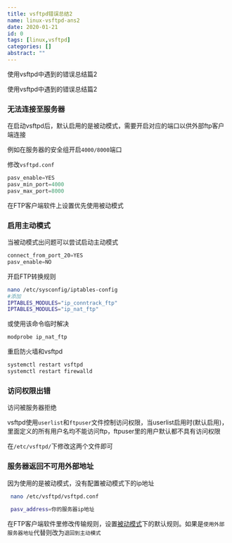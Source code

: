 ```yaml
---
title: vsftpd错误总结2
name: linux-vsftpd-ans2
date: 2020-01-21
id: 0
tags: [linux,vsftpd]
categories: []
abstract: ""
---
```



使用vsftpd中遇到的错误总结篇2


<!--more-->


使用vsftpd中遇到的错误总结篇2

<!--more-->

### 无法连接至服务器

在启动vsftpd后，默认启用的是被动模式，需要开启对应的端口以供外部ftp客户端连接

例如在服务器的安全组开启`4000/8000`端口

修改`vsftpd.conf`

```python
pasv_enable=YES
pasv_min_port=4000
pasv_max_port=8000
```

在FTP客户端软件上设置优先使用被动模式

### 启用主动模式

当被动模式出问题可以尝试启动主动模式

```python
connect_from_port_20=YES
pasv_enable=NO
```

开启FTP转换规则

```bash
nano /etc/sysconfig/iptables-config
#添加
IPTABLES_MODULES="ip_conntrack_ftp"
IPTABLES_MODULES="ip_nat_ftp"
```

或使用该命令临时解决

```bash
modprobe ip_nat_ftp
```

重启防火墙和vsftpd

```bash
systemctl restart vsftpd
systemctl restart firewalld
```



### 访问权限出错

访问被服务器拒绝

vsftpd使用`userlist`和`ftpuser`文件控制访问权限，当userlist启用时(默认启用)，里面定义的所有用户名均不能访问ftp，ftpuser里的用户默认都不具有访问权限

在`/etc/vsftpd/`下修改这两个文件即可

### 服务器返回不可用外部地址

因为使用的是被动模式，没有配置被动模式下的ip地址

```bash
 nano /etc/vsftpd/vsftpd.conf
 
 pasv_address=你的服务器ip地址
```

在FTP客户端软件里修改传输规则，设置<u>被动模式</u>下的默认规则。如果是`使用外部服务器地址`代替则改为`退回到主动模式`